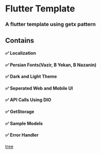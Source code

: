 # Flutter Template 

### A flutter template using getx pattern

## Contains
#### ✅ Localization
#### ✅ Persian Fonts(Vazir, B Yekan, B Nazanin)
#### ✅ Dark and Light Theme
#### ✅ Seperated Web and Mobile UI 
#### ✅ API Calls Using DIO
#### ✅ GetStorage
#### ✅ Sample Models
#### ✅ Error Handler

[tree](https://raw.githubusercontent.com/JulyWitch/flutter_getx_pattern_template/master/tree.png)
